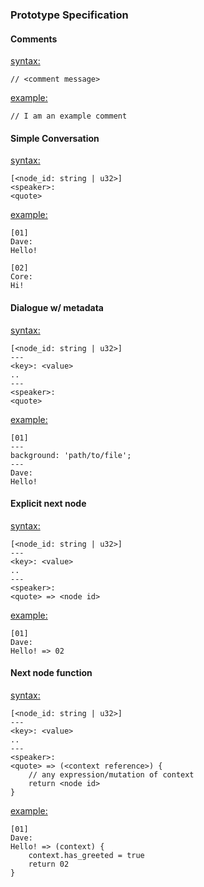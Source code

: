 ### Prototype Specification

#### Comments

<u>syntax:</u>
```
// <comment message>

```

<u>example:</u>
```
// I am an example comment
```

#### Simple Conversation

<u>syntax:</u>
```
[<node_id: string | u32>]
<speaker>:
<quote>
```

<u>example:</u>
```
[01]
Dave:
Hello!

[02]
Core:
Hi!
```

#### Dialogue w/ metadata

<u>syntax:</u>
```
[<node_id: string | u32>]
--- 
<key>: <value>
..
---
<speaker>:
<quote>

```

<u>example:</u>
```
[01]
--- 
background: 'path/to/file';
---
Dave:
Hello!
```

#### Explicit next node

<u>syntax:</u>
```
[<node_id: string | u32>]
--- 
<key>: <value>
..
---
<speaker>:
<quote> => <node id>

```

<u>example:</u>
```
[01]
Dave:
Hello! => 02
```

#### Next node function

<u>syntax:</u>
```
[<node_id: string | u32>]
--- 
<key>: <value>
..
---
<speaker>:
<quote> => (<context reference>) {
    // any expression/mutation of context
    return <node id>
}

```

<u>example:</u>
```
[01]
Dave:
Hello! => (context) {
    context.has_greeted = true
    return 02
}
```
